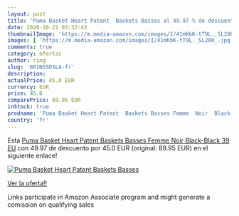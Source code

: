 ```yaml
---
layout: post
title: 'Puma Basket Heart Patent  Baskets Basses al 49.97 % de descuento'
date: 2020-10-22 03:32:43
thumbnailImage: 'https://m.media-amazon.com/images/I/41mKbK-tT9L._SL200_.jpg'
images: [ 'https://m.media-amazon.com/images/I/41mKbK-tT9L._SL200_.jpg' ]
comments: true
category: ofertas
author: ring
slug: 'B01N55DSLA-fr'
description:
actualPrice: 45.0 EUR
currency: EUR
price: 45.0
comparePrice: 89.95 EUR
inStock: true
prodname: 'Puma Basket Heart Patent  Baskets Basses Femme  Noir  Black-Black   39 EU'
country: 'fr'
---
```


Está [Puma Basket Heart Patent  Baskets Basses Femme  Noir  Black-Black   39 EU](https://www.amazon.fr/dp/B01N55DSLA/?tag=tolees0d-21) con 49.97 de descuento por 45.0 EUR (original: 89.95 EUR) en el siguiente enlace!

[![Puma Basket Heart Patent  Baskets Basses](https://m.media-amazon.com/images/I/41mKbK-tT9L._SL200_.jpg)](https://www.amazon.fr/dp/B01N55DSLA/?tag=tolees0d-21)

[Ver la oferta!!](https://www.amazon.fr/dp/B01N55DSLA/?tag=tolees0d-21)

Links participate in Amazon Associate program and might generate a comission on qualifying sales


